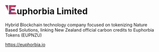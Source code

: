 # <img src="/euphorbia-logo.png" height="30">uphorbia Limited 

Hybrid Blockchain technology company focused on tokenizing Nature Based Solutions, linking New Zealand official carbon credits to Euphorbia Tokens (EUPNZU)

https://euphorbia.io
